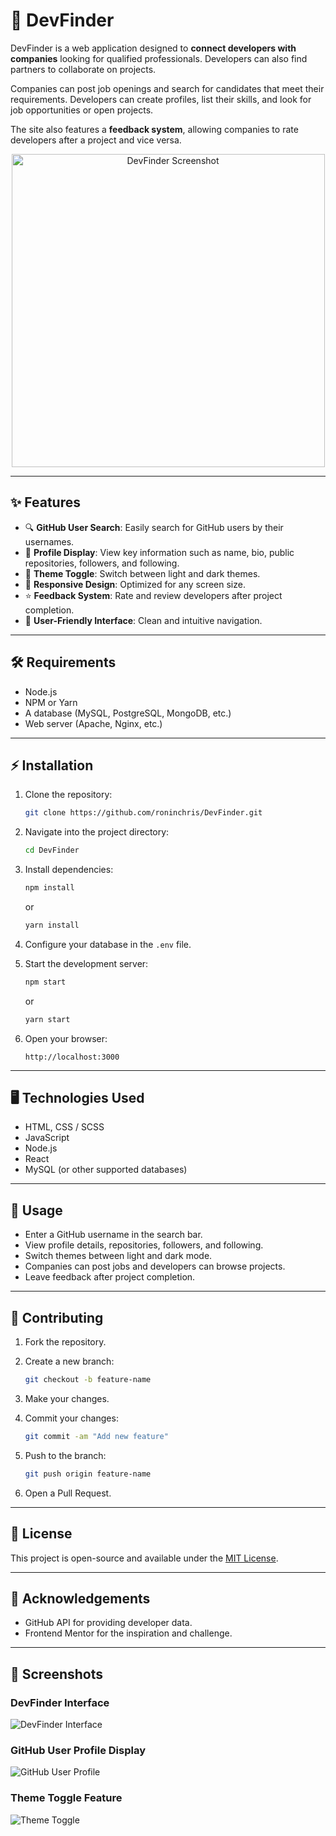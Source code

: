 


# 🚀 DevFinder

DevFinder is a web application designed to **connect developers with companies** looking for qualified professionals. Developers can also find partners to collaborate on projects.

Companies can post job openings and search for candidates that meet their requirements. Developers can create profiles, list their skills, and look for job opportunities or open projects.

The site also features a **feedback system**, allowing companies to rate developers after a project and vice versa.

<div align="center">
  <img width="501" height="501" alt="DevFinder Screenshot" src="https://github.com/user-attachments/assets/8c01280d-70a7-4e85-859b-549f83a8c149" />
</div>

---

## ✨ Features

- 🔍 **GitHub User Search**: Easily search for GitHub users by their usernames.
- 👤 **Profile Display**: View key information such as name, bio, public repositories, followers, and following.
- 🌙 **Theme Toggle**: Switch between light and dark themes.
- 📱 **Responsive Design**: Optimized for any screen size.
- ⭐ **Feedback System**: Rate and review developers after project completion.
- 🧩 **User-Friendly Interface**: Clean and intuitive navigation.

---

## 🛠 Requirements

- Node.js
- NPM or Yarn
- A database (MySQL, PostgreSQL, MongoDB, etc.)
- Web server (Apache, Nginx, etc.)

---

## ⚡ Installation

1. Clone the repository:

   ```bash
   git clone https://github.com/roninchris/DevFinder.git
   ```

2. Navigate into the project directory:

   ```bash
   cd DevFinder
   ```

3. Install dependencies:

   ```bash
   npm install
   ```
   or
   ```bash
   yarn install
   ```

4. Configure your database in the `.env` file.

5. Start the development server:

   ```bash
   npm start
   ```
   or
   ```bash
   yarn start
   ```

6. Open your browser:

   ```
   http://localhost:3000
   ```

---

## 🖥 Technologies Used

- HTML, CSS / SCSS
- JavaScript
- Node.js
- React
- MySQL (or other supported databases)

---

## 🚀 Usage

- Enter a GitHub username in the search bar.
- View profile details, repositories, followers, and following.
- Switch themes between light and dark mode.
- Companies can post jobs and developers can browse projects.
- Leave feedback after project completion.

---

## 🤝 Contributing

1. Fork the repository.
2. Create a new branch:

   ```bash
   git checkout -b feature-name
   ```

3. Make your changes.
4. Commit your changes:

   ```bash
   git commit -am "Add new feature"
   ```

5. Push to the branch:

   ```bash
   git push origin feature-name
   ```

6. Open a Pull Request.

---

## 📄 License

This project is open-source and available under the [MIT License](https://opensource.org/licenses/MIT).

---

## 🙏 Acknowledgements

- GitHub API for providing developer data.
- Frontend Mentor for the inspiration and challenge.

---

## 📸 Screenshots

### DevFinder Interface
![DevFinder Interface](https://github.com/roninchris/DevFinder/raw/main/images/devfinder-interface.png)

### GitHub User Profile Display
![GitHub User Profile](https://github.com/roninchris/DevFinder/raw/main/images/github-user-profile.png)

### Theme Toggle Feature
![Theme Toggle](https://github.com/roninchris/DevFinder/raw/main/images/theme-toggle.png)
